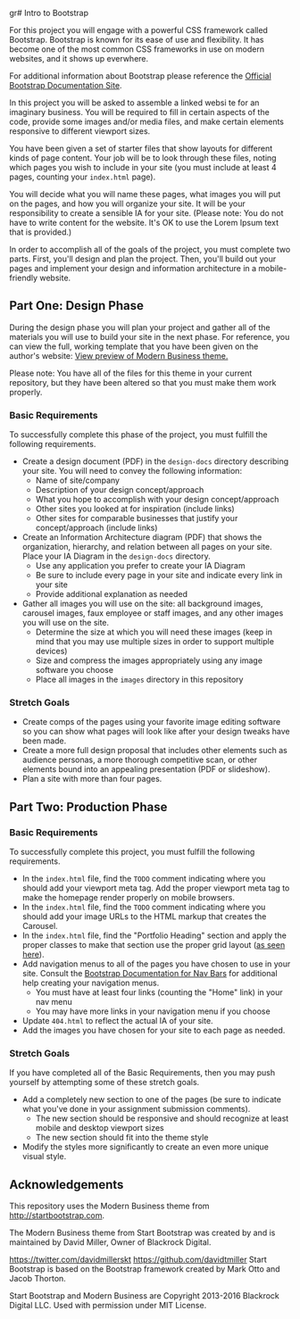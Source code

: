 gr# Intro to Bootstrap

For this project you will engage with a powerful CSS framework called Bootstrap.
Bootstrap is known for its ease of use and flexibility. It has become one of the
most common CSS frameworks in use on modern websites, and it shows up everwhere.

For additional information about Bootstrap please reference the
[Official Bootstrap Documentation Site](https://getbootstrap.com/).

In this project you will be asked to assemble a linked websi  te for an imaginary
business. You will be required to fill in certain aspects of the code, provide
some images and/or media files, and make certain elements responsive to
different viewport sizes.

You have been given a set of starter files that show layouts for different kinds
of page content. Your job will be to look through these files, noting which
pages you wish to include in your site (you must include at least 4 pages,
counting your `index.html` page).

You will decide what you will name these pages, what images you will put on the
pages, and how you will organize your site. It will be your responsibility to
create a sensible IA for your site. (Please note: You do not have to write
content for the website. It's OK to use the Lorem Ipsum text that is provided.)

In order to accomplish all of the goals of the project, you must complete two
parts. First, you'll design and plan the project. Then, you'll build out your
pages and implement your design and information architecture in a mobile-friendly
website.

## Part One: Design Phase

During the design phase you will plan your project and gather all of the
materials you will use to build your site in the next phase. For reference, you
can view the full, working template that you have been given on the author's
website: [View preview of Modern Business theme.](https://blackrockdigital.github.io/startbootstrap-modern-business/)

Please note: You have all of the files for this theme in your current repository,
but they have been altered so that you must make them work properly.

### Basic Requirements

To successfully complete this phase of the project, you must fulfill the
following requirements.

* Create a design document (PDF) in the `design-docs` directory describing your site.
You will need to convey the following information:
  * Name of site/company
  * Description of your design concept/approach
  * What you hope to accomplish with your design concept/approach
  * Other sites you looked at for inspiration (include links)
  * Other sites for comparable businesses that justify your concept/approach
  (include links)
* Create an Information Architecture diagram (PDF) that shows the organization,
hierarchy, and relation between all pages on your site. Place your IA Diagram
in the `design-docs` directory.
  * Use any application you prefer to create your IA Diagram
  * Be sure to include every page in your site and indicate every link in your site
  * Provide additional explanation as needed
* Gather all images you will use on the site: all background images, carousel
images, faux employee or staff images, and any other images you will use on the
site.
  * Determine the size at which you will need these images (keep in mind that
  you may use multiple sizes in order to support multiple devices)
  * Size and compress the images appropriately using any image software you choose
  * Place all images in the `images` directory in this repository

### Stretch Goals

* Create comps of the pages using your favorite image editing software so you
can show what pages will look like after your design tweaks have been made.
* Create a more full design proposal that includes other elements such as
audience personas, a more thorough competitive scan, or other elements bound into
an appealing presentation (PDF or slideshow).
* Plan a site with more than four pages.

## Part Two: Production Phase

### Basic Requirements

To successfully complete this project, you must fulfill the following
requirements.

* In the `index.html` file, find the `TODO` comment indicating where you should
add your viewport meta tag. Add the proper viewport meta tag to make the
homepage render properly on mobile browsers.
* In the `index.html` file, find the `TODO` comment indicating where you should
add your image URLs to the HTML markup that creates the Carousel.
* In the `index.html` file, find the "Portfolio Heading" section and apply the proper
classes to make that section use the proper grid layout ([as seen here](https://blackrockdigital.github.io/startbootstrap-modern-business/index.html)).
* Add navigation menus to all of the pages you have chosen to use in your site.
Consult the [Bootstrap Documentation for Nav Bars](http://getbootstrap.com/components/#navbar)
for additional help creating your navigation menus.
  * You must have at least four links (counting the "Home" link) in your nav menu
  * You may have more links in your navigation menu if you choose
* Update `404.html` to reflect the actual IA of your site.
* Add the images you have chosen for your site to each page as needed.


### Stretch Goals

If you have completed all of the Basic Requirements, then you may push yourself
by attempting some of these stretch goals.

* Add a completely new section to one of the pages (be sure to indicate what you've
done in your assignment submission comments).
  * The new section should be responsive and should recognize at least mobile and
  desktop viewport sizes
  * The new section should fit into the theme style
* Modify the styles more significantly to create an even more unique visual style.

## Acknowledgements

This repository uses the Modern Business theme from http://startbootstrap.com.

The Modern Business theme from Start Bootstrap was created by and is maintained
by David Miller, Owner of Blackrock Digital.

https://twitter.com/davidmillerskt
https://github.com/davidtmiller
Start Bootstrap is based on the Bootstrap framework created by Mark Otto and
Jacob Thorton.

Start Bootstrap and Modern Business are Copyright 2013-2016 Blackrock Digital
LLC. Used with permission under MIT License.
